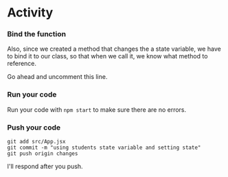 # Activity

### Bind the function

Also, since we created a method that changes the a state variable, we have to bind it to our class, so that when we call it, we know what method to reference.

Go ahead and uncomment this line.

### Run your code
Run your code with `npm start` to make sure there are no errors.


### Push your code

```
git add src/App.jsx
git commit -m "using students state variable and setting state"
git push origin changes

```

I'll respond after you push.